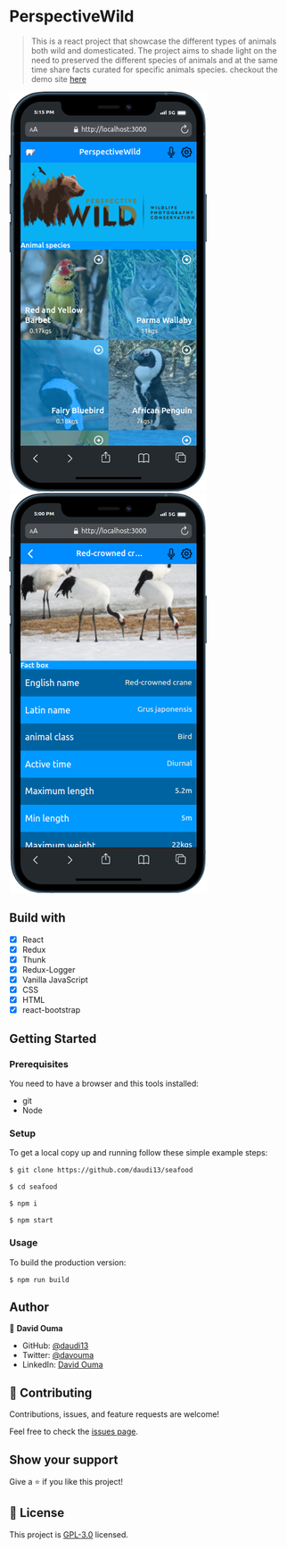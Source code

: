 
# PerspectiveWild

> This is a react project that showcase the different types of animals both wild and domesticated. The project aims to shade light on the need to preserved the different species of animals and at the same time share facts curated for specific animals species. checkout the demo site [here](https://6262b89a578849338355be2c--benevolent-peony-90404f.netlify.app/detailsPage)

![](./mobile%20(2).png) ![](./mobile%20(1).png)
## Build with

- [x] React
- [x] Redux
- [x] Thunk
- [x] Redux-Logger
- [x] Vanilla JavaScript
- [x] CSS
- [x] HTML
- [x] react-bootstrap

## Getting Started

### Prerequisites

You need to have a browser and this tools installed:

- git
- Node

### Setup

To get a local copy up and running follow these simple example steps:

```
$ git clone https://github.com/daudi13/seafood

```

```
$ cd seafood
```

```
$ npm i
```

```
$ npm start
```

### Usage

To build the production version:

```
$ npm run build
```

## Author
👤 **David Ouma**

- GitHub: [@daudi13](https://github.com/daudi13)
- Twitter: [@davouma](https://twitter.com/davouma)
- LinkedIn: [David Ouma](https://www.linkedin.com/in/david-ouma-3a3539179/)

## 🤝 Contributing

Contributions, issues, and feature requests are welcome!

Feel free to check the [issues page](../../issues/).

## Show your support

Give a ⭐️ if you like this project!

## 📝 License

This project is [GPL-3.0](./LICENSE) licensed.
